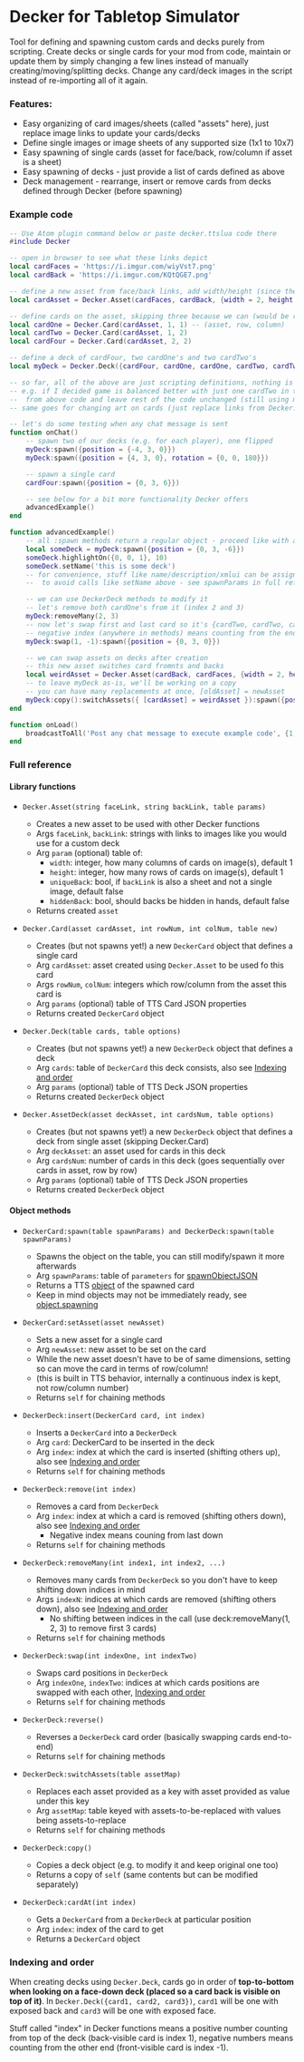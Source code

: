 # Decker for Tabletop Simulator
Tool for defining and spawning custom cards and decks purely from scripting.
Create decks or single cards for your mod from code, maintain or update them by simply changing a few lines instead of manually creating/moving/splitting decks.
Change any card/deck images in the script instead of re-importing all of it again.

### Features:
* Easy organizing of card images/sheets (called "assets" here), just replace image links to update your cards/decks
* Define single images or image sheets of any supported size (1x1 to 10x7)
* Easy spawning of single cards (asset for face/back, row/column if asset is a sheet)
* Easy spawning of decks - just provide a list of cards defined as above
* Deck management - rearrange, insert or remove cards from decks defined through Decker (before spawning)

### Example code
```lua
-- Use Atom plugin command below or paste decker.ttslua code there
#include Decker

-- open in browser to see what these links depict
local cardFaces = 'https://i.imgur.com/wiyVst7.png'
local cardBack = 'https://i.imgur.com/KQtQGE7.png'

-- define a new asset from face/back links, add width/height (since these default to 1x1)
local cardAsset = Decker.Asset(cardFaces, cardBack, {width = 2, height = 2})

-- define cards on the asset, skipping three because we can (would be row 2, column 1)
local cardOne = Decker.Card(cardAsset, 1, 1) -- (asset, row, column)
local cardTwo = Decker.Card(cardAsset, 1, 2)
local cardFour = Decker.Card(cardAsset, 2, 2)

-- define a deck of cardFour, two cardOne's and two cardTwo's
local myDeck = Decker.Deck({cardFour, cardOne, cardOne, cardTwo, cardTwo})

-- so far, all of the above are just scripting definitions, nothing is spawned
-- e.g. if I decided game is balanced better with just one cardTwo in the deck, I can just remove it
--  from above code and leave rest of the code unchanged (still using myDeck below)
-- same goes for changing art on cards (just replace links from Decker.Asset definitions)

-- let's do some testing when any chat message is sent
function onChat()
    -- spawn two of our decks (e.g. for each player), one flipped
    myDeck:spawn({position = {-4, 3, 0}})
    myDeck:spawn({position = {4, 3, 0}, rotation = {0, 0, 180}})

    -- spawn a single card
    cardFour:spawn({position = {0, 3, 6}})

    -- see below for a bit more functionality Decker offers
    advancedExample()
end

function advancedExample()
    -- all :spawn methods return a regular object - proceed like with anything
    local someDeck = myDeck:spawn({position = {0, 3, -6}})
    someDeck.highlightOn({0, 0, 1}, 10)
    someDeck.setName('this is some deck')
    -- for convenience, stuff like name/description/xmlui can be assigned to stuff before spawning
    --  to avoid calls like setName above - see spawnParams in full reference section of docs

    -- we can use DeckerDeck methods to modify it
    -- let's remove both cardOne's from it (index 2 and 3)
    myDeck:removeMany(2, 3)
    -- now let's swap first and last card so it's {cardTwo, cardTwo, cardFour} and spawn it
    -- negative index (anywhere in methods) means counting from the end down
    myDeck:swap(1, -1):spawn({position = {0, 3, 0}})

    -- we can swap assets on decks after creation
    -- this new asset switches card fromnts and backs
    local weirdAsset = Decker.Asset(cardBack, cardFaces, {width = 2, height = 2})
    -- to leave myDeck as-is, we'll be working on a copy
    -- you can have many replacements at once, [oldAsset] = newAsset
    myDeck:copy():switchAssets({ [cardAsset] = weirdAsset }):spawn({position = {12, 3, 0}})
end

function onLoad()
    broadcastToAll('Post any chat message to execute example code', {1, 1, 1})
end
```

### Full reference

#### Library functions

* ``Decker.Asset(string faceLink, string backLink, table params)``
  * Creates a new asset to be used with other Decker functions
  * Args ``faceLink``, ``backLink``: strings with links to images like you would use for a custom deck
  * Arg ``param`` (optional) table of:
    * ``width``: integer, how many columns of cards on image(s), default 1
    * ``height``: integer, how many rows of cards on image(s), default 1
    * ``uniqueBack``: bool, if ``backLink`` is also a sheet and not a single image, default false
    * ``hiddenBack``: bool, should backs be hidden in hands, default false
  * Returns created ``asset``

* ``Decker.Card(asset cardAsset, int rowNum, int colNum, table new)``
  * Creates (but not spawns yet!) a new ``DeckerCard`` object that defines a single card
  * Arg ``cardAsset``: asset created using ``Decker.Asset`` to be used fo this card
  * Args ``rowNum``, ``colNum``: integers which row/column from the asset this card is
  * Arg ``params`` (optional) table of TTS Card JSON properties
  * Returns created ``DeckerCard`` object

* ``Decker.Deck(table cards, table options)``
  * Creates (but not spawns yet!) a new ``DeckerDeck`` object that defines a deck
  * Arg ``cards``: table of ``DeckerCard`` this deck consists, also see [Indexing and order](#indexing-and-order)
  * Arg ``params`` (optional) table of TTS Deck JSON properties
  * Returns created ``DeckerDeck`` object

* ``Decker.AssetDeck(asset deckAsset, int cardsNum, table options)``
  * Creates (but not spawns yet!) a new ``DeckerDeck`` object that defines a deck from single asset (skipping Decker.Card)
  * Arg ``deckAsset``: an asset used for cards in this deck
  * Arg ``cardsNum``: number of cards in this deck (goes sequentially over cards in asset, row by row)
  * Arg ``params`` (optional) table of TTS Deck JSON properties
  * Returns created ``DeckerDeck`` object

#### Object methods

* ``DeckerCard:spawn(table spawnParams) and DeckerDeck:spawn(table spawnParams)``
  * Spawns the object on the table, you can still modify/spawn it more afterwards
  * Arg ``spawnParams``: table of ``parameters`` for [spawnObjectJSON](https://api.tabletopsimulator.com/base/#spawnobjectjson)
  * Returns a TTS [object](https://api.tabletopsimulator.com/object/) of the spawned card
  * Keep in mind objects may not be immediately ready, see [object.spawning](https://api.tabletopsimulator.com/object/#member-variables)

* ``DeckerCard:setAsset(asset newAsset)``
  * Sets a new asset for a single card
  * Arg ``newAsset``: new asset to be set on the card
  * While the new asset doesn't have to be of same dimensions, setting so can move the card in terms of row/column!
  * (this is built in TTS behavior, internally a continuous index is kept, not row/column number)
  * Returns ``self`` for chaining methods

* ``DeckerDeck:insert(DeckerCard card, int index)``
  * Inserts a ``DeckerCard`` into a ``DeckerDeck``
  * Arg ``card``: DeckerCard to be inserted in the deck
  * Arg ``index``: index at which the card is inserted (shifting others up), also see [Indexing and order](#indexing-and-order)
  * Returns ``self`` for chaining methods

* ``DeckerDeck:remove(int index)``
  * Removes a card from ``DeckerDeck``
  * Arg ``index``: index at which a card is removed (shifting others down), also see [Indexing and order](#indexing-and-order)
    * Negative index means couning from last down
  * Returns ``self`` for chaining methods

* ``DeckerDeck:removeMany(int index1, int index2, ...)``
  * Removes many cards from ``DeckerDeck`` so you don't have to keep shifting down indices in mind
  * Args ``indexN``: indices at which cards are removed (shifting others down), also see [Indexing and order](#indexing-and-order)
    * No shifting between indices in the call (use deck:removeMany(1, 2, 3) to remove first 3 cards)
  * Returns ``self`` for chaining methods

* ``DeckerDeck:swap(int indexOne, int indexTwo)``
  * Swaps card positions in ``DeckerDeck``
  * Arg ``indexOne``, ``indexTwo``: indices at which cards positions are swapped with each other, [Indexing and order](#indexing-and-order)
  * Returns ``self`` for chaining methods

* ``DeckerDeck:reverse()``
  * Reverses a ``DeckerDeck`` card order (basically swapping cards end-to-end)
  * Returns ``self`` for chaining methods

* ``DeckerDeck:switchAssets(table assetMap)``
  * Replaces each asset provided as a key with asset provided as value under this key
  * Arg ``assetMap``: table keyed with assets-to-be-replaced with values being assets-to-replace
  * Returns ``self`` for chaining methods

* ``DeckerDeck:copy()``
  * Copies a deck object (e.g. to modify it and keep original one too)
  * Returns a copy of ``self`` (same contents but can be modified separately)

* ``DeckerDeck:cardAt(int index)``
  * Gets a ``DeckerCard`` from a ``DeckerDeck`` at particular position
  * Arg ``index``: index of the card to get
  * Returns a ``DeckerCard`` object

### Indexing and order
When creating decks using ``Decker.Deck``, cards go in order of
**top-to-bottom when looking on a face-down deck (placed so a card back is visible on top of it)**.
In ``Decker.Deck({card1, card2, card3})``, ``card1`` will be one with exposed back and ``card3`` will be one with exposed face.


Stuff called "index" in Decker functions means a positive number counting from top of the deck (back-visible card is index 1), negative numbers means counting from the other end (front-visible card is index -1).

